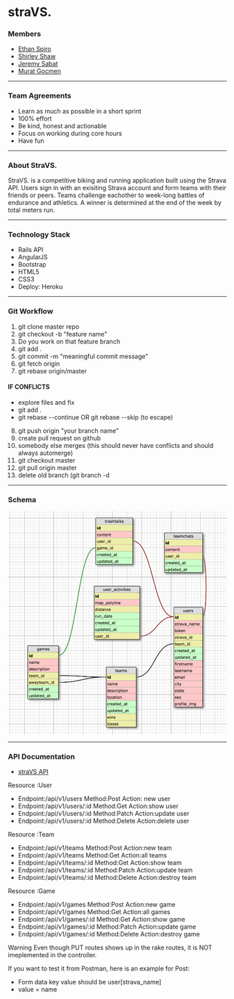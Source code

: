 straVS.
=======

### Members

- [Ethan Spiro](https://github.com/ethanspiro)
- [Shirley Shaw](https://github.com/shirleys)
- [Jeremy Sabat](https://github.com/velveetachef)
- [Murat Gocmen](https://github.com/muratdbc)

___

### Team Agreements

 - Learn as much as possible in a short sprint
 - 100% effort
 - Be kind, honest and actionable
 - Focus on working during core hours
 - Have fun

___

### About StraVS.

StraVS. is a competitive biking and running application built using the Strava API. Users sign in with an exisiting Strava account and form teams with their friends or peers. Teams challenge eachother to week-long battles of endurance and athletics. A winner is determined at the end of the week by total meters run.

___

### Technology Stack

 - Rails API
 - AngularJS
 - Bootstrap
 - HTML5
 - CSS3
 - Deploy: Heroku

___

### Git Workflow

 1. git clone master repo
 2. git checkout -b "feature name"
 3. Do you work on that feature branch
 4. git add .
 5. git commit -m "meaningful commit message"
 6. git fetch origin
 7. git rebase origin/master

#### IF CONFLICTS
 - explore files and fix
 - git add .
 - git rebase --continue OR git rebase --skip (to escape)

8. git push origin "your branch name"
9. create pull request on github
10. somebody else merges (this should never have conflicts and should always automerge)
11. git checkout master
12. git pull origin master
13. delete old branch (git branch -d <name of branch you want to delete>

___

### Schema

![alt text](schema.png "Schema Design")

___

### API Documentation

 - [straVS API](https://github.com/muratdbc/strava)

Resource :User

 - Endpoint:/api/v1/users      Method:Post    Action: new user
 - Endpoint:/api/v1/users/:id  Method:Get     Action:show user
 - Endpoint:/api/v1/users/:id  Method:Patch   Action:update user
 - Endpoint:/api/v1/users/:id  Method:Delete  Action:delete user

Resource :Team

 - Endpoint:/api/v1/teams     Method:Post    Action:new team
 - Endpoint:/api/v1/teams     Method:Get     Action:all teams
 - Endpoint:/api/v1/teams/:id Method:Get     Action:show team
 - Endpoint:/api/v1/teams/:id Method:Patch   Action:update team
 - Endpoint:/api/v1/teams/:id Method:Delete  Action:destroy team


Resource :Game

 - Endpoint:/api/v1/games     Method:Post    Action:new game
 - Endpoint:/api/v1/games     Method:Get     Action:all games
 - Endpoint:/api/v1/games/:id Method:Get     Action:show game
 - Endpoint:/api/v1/games/:id Method:Patch   Action:update game
 - Endpoint:/api/v1/games/:id Method:Delete  Action:destroy game

Warning Even though PUT routes shows up in the rake routes, it is NOT imeplemented in the controller.

If you want to test it from Postman, here is an example for Post:
 - Form data key value should be user[strava_name]
 - value = name



